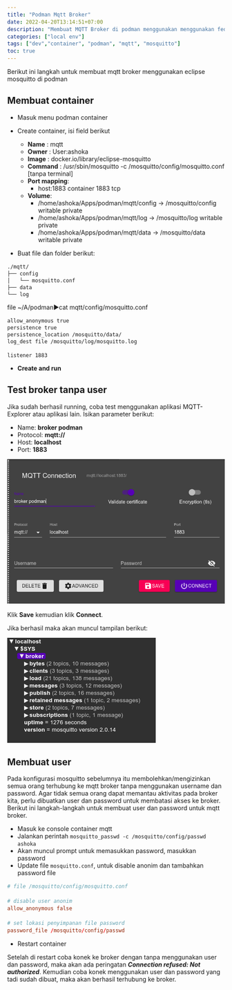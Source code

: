 ```yaml
---
title: "Podman Mqtt Broker"
date: 2022-04-20T13:14:51+07:00
description: "Membuat MQTT Broker di podman menggunakan menggunakan fedora cockpit"
categories: ["local env"]
tags: ["dev","container", "podman", "mqtt", "mosquitto"]
toc: true
---
```


Berikut ini langkah untuk membuat mqtt broker menggunakan eclipse mosquitto di podman

## Membuat container
- Masuk menu podman container
- Create container, isi field berikut
  - **Name** : mqtt
  - **Owner** : User:ashoka
  - **Image** : docker.io/library/eclipse-mosquitto
  - **Command** : /usr/sbin/mosquitto -c /mosquitto/config/mosquitto.conf [tanpa terminal]
  - **Port mapping**:
      - host:1883 container 1883 tcp
  - **Volume**:
       - /home/ashoka/Apps/podman/mqtt/config -> /mosquitto/config writable private
       - /home/ashoka/Apps/podman/mqtt/log -> /mosquitto/log writable private
       - /home/ashoka/Apps/podman/mqtt/data -> /mosquitto/data writable private

- Buat file dan folder berikut:
```
./mqtt/
├── config
│   └── mosquitto.conf
├── data
└── log
```

file ~/A/podman►cat mqtt/config/mosquitto.conf
``` 
allow_anonymous true
persistence true
persistence_location /mosquitto/data/
log_dest file /mosquitto/log/mosquitto.log

listener 1883
```

- **Create and run**

## Test broker tanpa user
Jika sudah berhasil running, coba test menggunakan aplikasi MQTT-Explorer atau aplikasi lain. 
Isikan parameter berikut:
- Name: **broker podman**
- Protocol: **mqtt://**
- Host: **localhost**
- Port: **1883**


![test mqtt broker menggunakan mqtt-explorer tanpa login user](mqtt-explorer-anonim.png) 

Klik **Save** kemudian klik **Connect**. 

Jika berhasil maka akan muncul tampilan berikut:

![test mqtt broker anonim berhasil](mqtt-anonim-berhasil.png) 

## Membuat user
Pada konfigurasi mosquitto sebelumnya itu membolehkan/mengizinkan semua orang terhubung ke mqtt broker tanpa menggunakan username dan password. Agar tidak semua orang dapat memantau aktivitas pada broker kita, perlu dibuatkan user dan password untuk membatasi akses ke broker. Berikut ini langkah-langkah untuk membuat user dan password untuk mqtt broker.
- Masuk ke console container mqtt
- Jalankan perintah `mosquitto_passwd -c /mosquitto/config/passwd ashoka`
- Akan muncul prompt untuk memasukkan password, masukkan password
- Update file `mosquitto.conf`, untuk disable anonim dan tambahkan password file
```conf
# file /mosquitto/config/mosquitto.conf

# disable user anonim
allow_anonymous false
                                     
# set lokasi penyimpanan file password
password_file /mosquitto/config/passwd
```
- Restart container

Setelah di restart coba konek ke broker dengan tanpa menggunakan user dan password, maka akan ada peringatan ***Connection refused: Not authorized***. Kemudian coba konek menggunakan user dan password yang tadi sudah dibuat, maka akan berhasil terhubung ke broker.